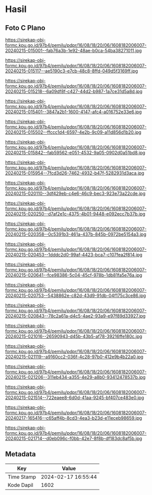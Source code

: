 # Hasil

## Foto C Plano

https://sirekap-obj-formc.kpu.go.id/97b4/pemilu/pdpr/16/08/18/20/06/1608182006007-20240215-015001--fab76a3b-1e92-48ae-b0ca-54ba38271011.jpg

https://sirekap-obj-formc.kpu.go.id/97b4/pemilu/pdpr/16/08/18/20/06/1608182006007-20240215-015117--ae5190c3-e7cb-48c8-8ffd-049d5f3169ff.jpg

https://sirekap-obj-formc.kpu.go.id/97b4/pemilu/pdpr/16/08/18/20/06/1608182006007-20240215-015218--6a09df8f-c427-44d2-b987-1a7ce31d5a8d.jpg

https://sirekap-obj-formc.kpu.go.id/97b4/pemilu/pdpr/16/08/18/20/06/1608182006007-20240215-015401--3847a2b1-1600-4147-afc4-a016752e33e6.jpg

https://sirekap-obj-formc.kpu.go.id/97b4/pemilu/pdpr/16/08/18/20/06/1608182006007-20240215-015502--ffccc1d4-6597-4e2b-9c09-a11d856d1b20.jpg

https://sirekap-obj-formc.kpu.go.id/97b4/pemilu/pdpr/16/08/18/20/06/1608182006007-20240215-015842--fab59562-e051-4532-9a05-0902d0a51bd8.jpg

https://sirekap-obj-formc.kpu.go.id/97b4/pemilu/pdpr/16/08/18/20/06/1608182006007-20240215-015954--7fcd3d26-7462-4932-b47f-5282931d3aca.jpg

https://sirekap-obj-formc.kpu.go.id/97b4/pemilu/pdpr/16/08/18/20/06/1608182006007-20240215-020110--3df429eb-c4e6-46c9-bec3-923e73a22cde.jpg

https://sirekap-obj-formc.kpu.go.id/97b4/pemilu/pdpr/16/08/18/20/06/1608182006007-20240215-020250--d7af2e1c-4375-4b01-9448-e092ecc7b37b.jpg

https://sirekap-obj-formc.kpu.go.id/97b4/pemilu/pdpr/16/08/18/20/06/1608182006007-20240215-020358--0c5391b3-461a-437b-845b-0972be5154a3.jpg

https://sirekap-obj-formc.kpu.go.id/97b4/pemilu/pdpr/16/08/18/20/06/1608182006007-20240215-020453--1dddc2d0-99af-4423-bca7-c107fea2f814.jpg

https://sirekap-obj-formc.kpu.go.id/97b4/pemilu/pdpr/16/08/18/20/06/1608182006007-20240215-020641--fce98386-5c04-45cf-978b-1db81fa5e76a.jpg

https://sirekap-obj-formc.kpu.go.id/97b4/pemilu/pdpr/16/08/18/20/06/1608182006007-20240215-020753--5438862e-c82d-43d9-91db-04f175c3ce86.jpg

https://sirekap-obj-formc.kpu.go.id/97b4/pemilu/pdpr/16/08/18/20/06/1608182006007-20240215-020843--78c2a61a-d4c5-4ae2-93a9-e97f89d33927.jpg

https://sirekap-obj-formc.kpu.go.id/97b4/pemilu/pdpr/16/08/18/20/06/1608182006007-20240215-021016--26590943-d45b-43b5-af78-39216ffe180c.jpg

https://sirekap-obj-formc.kpu.go.id/97b4/pemilu/pdpr/16/08/18/20/06/1608182006007-20240215-021119--a9160cc2-036f-4c28-97b0-412e9b4b22a0.jpg

https://sirekap-obj-formc.kpu.go.id/97b4/pemilu/pdpr/16/08/18/20/06/1608182006007-20240215-021206--311eb434-a355-4e29-a8b0-93412478537b.jpg

https://sirekap-obj-formc.kpu.go.id/97b4/pemilu/pdpr/16/08/18/20/06/1608182006007-20240215-021514--722eaee8-6d0d-41aa-9245-bf407ce483e0.jpg

https://sirekap-obj-formc.kpu.go.id/97b4/pemilu/pdpr/16/08/18/20/06/1608182006007-20240217-165416--c65aff4b-8cd3-4ea3-b23d-e11eceb98659.jpg

https://sirekap-obj-formc.kpu.go.id/97b4/pemilu/pdpr/16/08/18/20/06/1608182006007-20240215-021714--d0eb096c-f0bb-42e7-8f8b-df183dc8af5b.jpg


## Metadata

| Key        | Value               |
| ---------- | ------------------- |
| Time Stamp | 2024-02-17 16:55:44 |
| Kode Dapil | 1602                |



